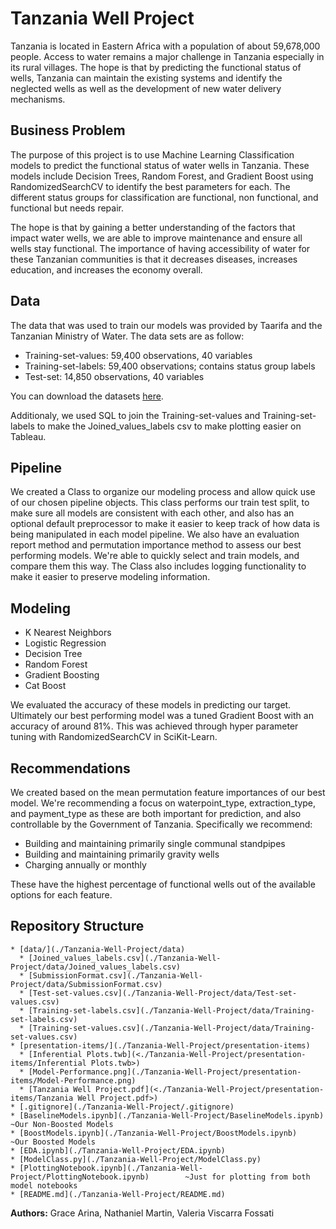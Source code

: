# Tanzania Well Project

Tanzania is located in Eastern Africa with a population of about 59,678,000 people. Access to water remains a major challenge in Tanzania especially in its rural villages. The hope is that by predicting the functional status of wells, Tanzania can maintain the existing systems and identify the neglected wells as well as the development of new water delivery mechanisms.

## Business Problem

The purpose of this project is to use Machine Learning Classification models to predict the functional status of water wells in Tanzania. These models include Decision Trees, Random Forest, and Gradient Boost using RandomizedSearchCV to identify the best parameters for each. The different status groups for classification are functional, non functional, and functional but needs repair.

The hope is that by gaining a better understanding of the factors that impact water wells, we are able to improve maintenance and ensure all wells stay functional.  The importance of having accessibility of water for these Tanzanian communities is that it decreases diseases, increases education, and increases the economy overall.

## Data
The data that was used to train our models was provided by Taarifa and the Tanzanian Ministry of Water. 
The data sets are as follow:
- Training-set-values: 59,400 observations, 40 variables
- Training-set-labels: 59,400 observations; contains status group labels
- Test-set: 14,850 observations, 40 variables

You can download the datasets [here](https://www.drivendata.org/competitions/7/pump-it-up-data-mining-the-water-table/page/23/). 

Additionaly, we used SQL to join the Training-set-values and Training-set-labels to make the Joined_values_labels csv to make plotting easier on Tableau.

## Pipeline
We created a Class to organize our modeling process and allow quick use of our chosen pipeline objects. This class performs our train test split, to make sure all models are consistent with each other, and also has an optional default preprocessor to make it easier to keep track of how data is being manipulated in each model pipeline. We also have an evaluation report method and permutation importance method to assess our best performing models. We're able to quickly select and train models, and compare them this way. The Class also includes logging functionality to make it easier to preserve modeling information.

## Modeling

- K Nearest Neighbors
- Logistic Regression
- Decision Tree
- Random Forest
- Gradient Boosting
- Cat Boost

We evaluated the accuracy of these models in predicting our target. Ultimately our best performing model was a tuned Gradient Boost with an accuracy of around 81%. This was achieved through hyper parameter tuning with RandomizedSearchCV in SciKit-Learn.

## Recommendations

We created based on the mean permutation feature importances of our best model. We're recommending a focus on waterpoint_type, extraction_type, and payment_type as these are both important for prediction, and also controllable by the Government of Tanzania. Specifically we recommend:

- Building and maintaining primarily single communal standpipes
- Building and maintaining primarily gravity wells
- Charging annually or monthly

These have the highest percentage of functional wells out of the available options for each feature.

## Repository Structure
```
* [data/](./Tanzania-Well-Project/data)
  * [Joined_values_labels.csv](./Tanzania-Well-Project/data/Joined_values_labels.csv)
  * [SubmissionFormat.csv](./Tanzania-Well-Project/data/SubmissionFormat.csv)
  * [Test-set-values.csv](./Tanzania-Well-Project/data/Test-set-values.csv)
  * [Training-set-labels.csv](./Tanzania-Well-Project/data/Training-set-labels.csv)
  * [Training-set-values.csv](./Tanzania-Well-Project/data/Training-set-values.csv)
* [presentation-items/](./Tanzania-Well-Project/presentation-items)
  * [Inferential Plots.twb](<./Tanzania-Well-Project/presentation-items/Inferential Plots.twb>)
  * [Model-Performance.png](./Tanzania-Well-Project/presentation-items/Model-Performance.png)
  * [Tanzania Well Project.pdf](<./Tanzania-Well-Project/presentation-items/Tanzania Well Project.pdf>)
* [.gitignore](./Tanzania-Well-Project/.gitignore)
* [BaselineModels.ipynb](./Tanzania-Well-Project/BaselineModels.ipynb)        ~Our Non-Boosted Models
* [BoostModels.ipynb](./Tanzania-Well-Project/BoostModels.ipynb)        ~Our Boosted Models
* [EDA.ipynb](./Tanzania-Well-Project/EDA.ipynb)
* [ModelClass.py](./Tanzania-Well-Project/ModelClass.py)
* [PlottingNotebook.ipynb](./Tanzania-Well-Project/PlottingNotebook.ipynb)        ~Just for plotting from both model notebooks
* [README.md](./Tanzania-Well-Project/README.md)
```

**Authors:** Grace Arina, Nathaniel Martin, Valeria Viscarra Fossati